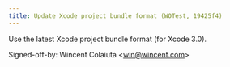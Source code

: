```yaml
---
title: Update Xcode project bundle format (WOTest, 19425f4)
---
```


Use the latest Xcode project bundle format (for Xcode 3.0).

Signed-off-by: Wincent Colaiuta &lt;win@wincent.com&gt;
